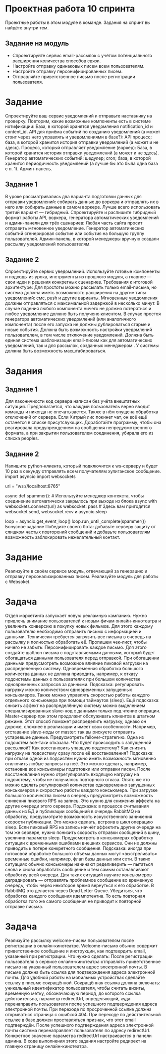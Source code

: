 # Проектная работа 10 спринта

Проектные работы в этом модуле в команде. Задания на спринт вы найдёте внутри тем.

## Задание на модуль

- Спроектируйте сервис email-рассылок с учётом потенциального расширения количества способов связи.
- Настройте отправку одинаковых писем всем пользователям.
- Настройте отправку персонифицированных писем.
- Отправляйте приветственное письмо после регистрации пользователя.

# Задание

Спроектируйте ваш сервис уведомлений и отправьте наставнику на проверку.
Повторим, какие возможные компоненты есть в системе нотификации:
База, в которой хранятся уведомления notification_id и content_id.
API для приёма событий по созданию уведомлений (а может стоит через него управлять и уведомлениями в базе?):
API процесс;
база, в которой хранится история отправки уведомлений (а может и не здесь).
Процесс, который отправляет уведомление (воркер):
База, в которой хранится история отправки уведомлений (а может и не здесь).
Генератор автоматических событий:
шедулер;
cron;
база, в которой хранится периодичность уведомлений (а лучше бы это была одна база с п. 1).
Админ-панель.

## Задание 1
В уроке рассматривались два варианта подготовки данных для отправки уведомлений: собирать данные до воркера и отправлять их в него или собирать данные в самом воркере.
Лучше всего использовать третий вариант — гибридный.
Спроектируйте и распишите гибридный формат работы API, воркера, генератора автоматических уведомлений и админ-панели для трёх сценариев:
Любая часть сайта просит отправить мгновенное уведомление.
Генератор автоматических событий сгенерировал событие или события на большую группу пользователей.
Админ-панель, в которой менеджеры вручную создали рассылку уведомлений пользователям.

## Задание 2

Спроектируйте сервис уведомлений. Используйте готовые компоненты и подходы из урока, инструменты из прошлого модуля, а главное — свои идеи и решения конкретных сценариев.
Требования к итоговой архитектуре:
Для простоты можно рассылать только email-письма, но система должна иметь возможность расширения на другие типы уведомлений: смс, push и другие варианты.
Мгновенные уведомления должны отправляться с максимальной задержкой в несколько минут.
В случае падения любого компонента ничего не должно потеряться и любое уведомление должно быть получено клиентом.
В случае простоя генератора автоматических уведомлений (или аналогичного компонента) после его запуска не должны дублироваться старые и новые события.
Должна быть возможность настройки уведомлений пользователем, в том числе отключение уведомлений.
Должна быть единая система шаблонизации email-писем как для автоматических уведомлений, так и для рассылок, созданных менеджером .
У системы должна быть возможность масштабироваться.


# Задания
## Задание 1

Для лаконичности код сервера написан без учёта внештатных ситуаций. Предполагается, что каждый пользователь верно вводит команды и никогда не опечатывается. Также в нём опущена обработка отключений от сервера. Если Хитрый лис покинет чат, он всё ещё останется в списке присутсвующих. Доработайте программу, чтобы она реагировала предупреждением на сообщения непредусмотренного формата, а при закрытии пользователем соединения, убирала его из списка peoples.

## Задание 2

Напишите python-клиента, который подключится к ws-серверу и будет 10 раз в секунду отправлять всем получателям хулиганское сообщение.
import asyncio
import websockets

uri = "ws://localhost:8765"

async def spammer():
    # Используйте менеджер контекста, чтобы соединение автоматически закрылось при выходе из блока
    async with websockets.connect(uri) as websocket:
        pass # Здесь вам пригодятся websocket.send, websocket.recv и asyncio.sleep

loop = asyncio.get_event_loop()
loop.run_until_complete(spammer()) 
Бонусное задание
Победите своего бота: добавьте серверу защиту от слишком частых повторений сообщений и добавьте пользователям возможность заблокировать нежелательный контакт.


# Задание

Реализуйте в своём сервисе модуль, отвечающий за генерацию и отправку персонализированных писем.
Реализуйте модуль для работы с Websoket.


# Задача

Отдел маркетинга запускает новую рекламную кампанию. Нужно привлечь внимание пользователей к новым фичам онлайн-кинотеатра и увеличить конверсию в покупку новых фильмов. Для этого каждому пользователю необходимо отправить письмо с информацией и данными.
Технически требуется загрузить все письма в очередь на рассылку и полностью обработать её.
Пропишем чек-лист, чтобы ничего не забыть:
Персонифицировать каждое письмо. Для этого создайте шаблон письма с подставляемыми данными, который будет обогащаться данными пользователя перед отправкой.
При обогащении данными предусмотреть возможное влияние пиковой нагрузки на распределённую систему. Одновременная обработка большого количества данных не должна приводить, например, к отказу подсистемы данных о пользователях при большом количестве одновременных запросов за данными.
Подсказка: регулировать нагрузку можно количеством одновременных запущенных консьюмеров. Также можно управлять скоростью работы каждого отдельного консьюмера при помощи таймаутов (sleep).
Ещё подсказка: снизить аффект на распределённую систему можно выделением специализированных slave-нод с данными только под чтение операции. Master-сервер при этом продолжит обслуживать клиентов в штатном режиме. Этот способ поможет распределить нагрузку, однако он дороже, сложнее в реализации и имеет свои особенности. Например, отставание slave-ноды от master: так вы рискуете отправить устаревшие данные.
Предусмотреть failover-стратегию. Одна из подсистем всё-таки отказала. Что будет происходить с запущенной рассылкой? Как восстановить упавшую подсистему? Как снизить нагрузку на подсистему сразу после её восстановления?
Подсказка: при отказе одной из подсистем нужно иметь возможность мгновенно отключить любые запросы на неё. Это можно сделать, например, остановив все консьюмеры подготовки или отправки писем. После восстановления нужно отрегулировать входящую нагрузку на подсистему, чтобы не получилось повторного отказа. Опять же это можно сделать регулировкой количества одновременно запущенных консьюмеров и скоростью работы каждого консьюмера.
При загрузке большого количества писем в очередь предусмотреть возможность снижения пикового RPS на запись. Это нужно для снижения аффекта на другие очереди этого сервера.
Подсказка: в процессе считывания данных из БД и публикации сообщений в очередь RabbitMQ на обработку, предусмотрите возможность искусственного занижения скорости публикации. Это можно сделать, встроив в цикл операцию sleep. Если пиковый RPS на запись начнёт аффектить другие очереди на том же сервере, нужно понизить скорость отправки сообщений в шину, увеличив параметр sleep.
Предусмотреть в консьюмерах обработку ситуации с временными ошибками внешних сервисов. Они не должны приводить к потере конкретного сообщения.
Подсказка: иногда при потоковой обработке большого объёма данных могут «выстреливать» временные ошибки, например, флап базы данных или сети. В таких ситуациях обычно консьюмеры начинают ределиверить — пытаться снова и снова обработать сообщение и тем самым останавливают обработку всей очереди. Для таких ситуаций научите консьюмеров деградировать — отправлять проблемное сообщение во временную очередь, чтобы через некоторое время вернуться к его обработке. В RabbitMQ это делается через Dead Letter Queue.
Убедиться, что обработка каждого сообщения идемпотентна. То есть повторная обработка того же самого сообщения не приводит к повторной отправке письма.


# Задача

Реализуйте рассылку welcome-писем пользователям после регистрации в онлайн-кинотеатре. Welcome-письмо обычно содержит приветственное сообщение и инструкции, как подтвердить email, указанный при регистрации.
Что нужно сделать:
После регистрации пользователя в сервисе онлайн-кинотеатра отправлять приветственное письмо на указанный пользователем адрес электронной почты.
В письме должна быть ссылка для подтверждения адреса электронной почты.
Для удобной работы на мобильных устройствах сделайте ссылку в письме сокращённой.
Сокращённая ссылка должна включать:
уникальный идентификатор пользователя, чтобы считать визиты,
временну́ю метку, обозначающую период, до которого ссылка действительна,
параметр redirectUrl, определяющий, куда перенаправить пользователя после успешного подтверждения адреса электронной почты.
При переходе по просроченной ссылке должна открываться страница с ошибкой 404.
При переходе по действительной ссылке в базе должен проставляться признак, что этот email подтверждён.
После успешного подтверждения адреса электронной почты система перенаправляет пользователя по адресу redirectUrl.
Конкретное значение параметра redirectUrl настраивается в панели админа. В ходе выполнения этого задания настройте редирект на главную страницу онлайн-кинотеатра.
